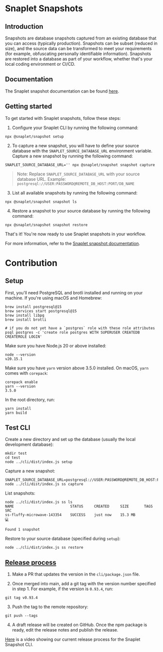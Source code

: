 # Snaplet Snapshots

## Introduction

Snapshots are database snapshots captured from an existing database that you can access (typically production). Snapshots can be subset (reduced in size), and the source data can be transformed to meet your requirements (for example, obfuscating personally identifiable information). Snapshots are restored into a database as part of your workflow, whether that's your local coding environment or CI/CD.

## Documentation

The Snaplet snapshot documentation can be found [here](https://docs.snaplet.dev/snapshot/getting-started/overview).

## Getting started

To get started with Snaplet snapshots, follow these steps:

1. Configure your Snaplet CLI by running the following command:

  ```terminal
  npx @snaplet/snapshot setup
  ```

2. To capture a new snapshot, you will have to define your source database with the `SNAPLET_SOURCE_DATABASE_URL` environment variable. Capture a new snapshot by running the following command:

  ```terminal
 SNAPLET_SOURCE_DATABASE_URL='' npx @snaplet/snapshot snapshot capture
  ```

> Note: Replace `SNAPLET_SOURCE_DATABASE_URL` with your source database URL. Example: `postgresql://USER:PASSWORD@REMOTE_DB_HOST:PORT/DB_NAME`

3. List all available snapshots by running the following command:

  ```terminal
  npx @snaplet/snapshot snapshot ls
  ```

4. Restore a snapshot to your source database by running the following command:

  ```terminal
  npx @snaplet/snapshot snapshot restore
  ```

That's it! You're now ready to use Snaplet snapshots in your workflow.

For more information, refer to the [Snaplet snapshot documentation](https://docs.snaplet.dev/snapshot/getting-started/overview).


# Contribution

## Setup

First, you'll need PostgreSQL and brotli installed and running on your machine. If you're using macOS and Homebrew:

```terminal
brew install postgresql@15
brew services start postgresql@15
brew install libpq
brew install brotli

# if you do not yet have a `postgres` role with these role attributes
psql postgres -c 'create role postgres WITH SUPERUSER CREATEDB CREATEROLE LOGIN'
```
Make sure you have Node.js 20 or above installed:
```
node --version
v20.15.1
```

Make sure you have `yarn` version above 3.5.0 installed. On macOS, `yarn` comes with `corepack`:
```
corepack enable
yarn --version
3.5.0
```

In the root directory, run:
```
yarn install
yarn build
```

## Test CLI

Create a new directory and set up the database (usually the local development database):
```
mkdir test
cd test
node ../cli/dist/index.js setup
```

Capture a new snapshot:
```
SNAPLET_SOURCE_DATABASE_URL=postgresql://USER:PASSWORD@REMOTE_DB_HOST:PORT/DB_NAME node ../cli/dist/index.js ss capture
```

List snapshots:
```
node ../cli/dist/index.js ss ls
NAME                          STATUS     CREATED     SIZE       TAGS    SRC
ss-fluffy-microwave-143354    SUCCESS    just now    15.3 MB            💻

Found 1 snapshot
```

Restore to your source database (specified during `setup`):
```
node ../cli/dist/index.js ss restore
```



## [Release process](https://www.loom.com/share/9561c964bc454065b19dd779393995c8)

1. Make a PR that updates the version in the `cli/package.json` file.

2. Once merged into main, add a git tag with the version number specified in step 1. For example, if the version is `0.93.4`, run:
```terminal
git tag v0.93.4
```

3. Push the tag to the remote repository:
```terminal
git push --tags
```

4. A draft release will be created on GitHub. Once the npm package is ready, edit the release notes and publish the release.

[Here](https://www.loom.com/share/9561c964bc454065b19dd779393995c8) is a video showing our current release process for the Snaplet Snapshot CLI.




